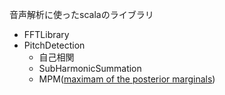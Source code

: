 音声解析に使ったscalaのライブラリ
- FFTLibrary
- PitchDetection
    - 自己相関
    - SubHarmonicSummation
    - MPM([maximam of the posterior marginals](http://miracle.otago.ac.nz/tartini/papers/A_Smarter_Way_to_Find_Pitch.pdf))
